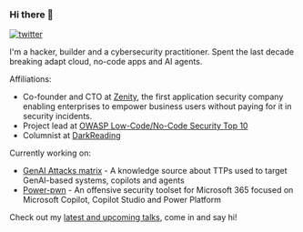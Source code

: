 ### Hi there 👋

[![twitter](https://img.shields.io/twitter/follow/mbrg0?icon=twitter&style=social&label=@mbrg0)](https://twitter.com/intent/follow?screen_name=mbrg0)

I'm a hacker, builder and a cybersecurity practitioner. Spent the last decade breaking adapt cloud, no-code apps and AI agents.

Affiliations:

- Co-founder and CTO at [Zenity](https://www.zenity.io), the first application security company enabling enterprises to empower business users without paying for it in security incidents.
- Project lead at [OWASP Low-Code/No-Code Security Top 10](https://owasp.org/www-project-top-10-low-code-no-code-security-risks/)
- Columnist at [DarkReading](https://www.darkreading.com/author/michael-bargury)

Currently working on:
- [GenAI Attacks matrix](https://github.com/mbrg/genai-attacks) - A knowledge source about TTPs used to target GenAI-based systems, copilots and agents
- [Power-pwn](https://github.com/mbrg/power-pwn) - An offensive security toolset for Microsoft 365 focused on Microsoft Copilot, Copilot Studio and Power Platform

Check out my [latest and upcoming talks](https://github.com/mbrg/talks), come in and say hi!
